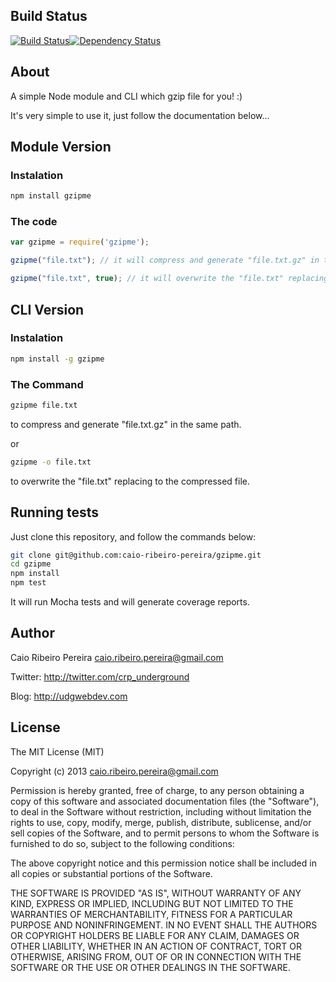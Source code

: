 ## Build Status 

[![Build Status](https://travis-ci.org/caio-ribeiro-pereira/gzipme.png?branch=master)](https://travis-ci.org/caio-ribeiro-pereira/gzipme)[![Dependency Status](https://gemnasium.com/caio-ribeiro-pereira/gzipme.png)](https://gemnasium.com/caio-ribeiro-pereira/gzipme)

## About
A simple Node module and CLI which gzip file for you! :)

It's very simple to use it, just follow the documentation below...

## Module Version
### Instalation

``` bash
npm install gzipme
```

### The code
``` javascript
var gzipme = require('gzipme');

gzipme("file.txt"); // it will compress and generate "file.txt.gz" in the same path.

gzipme("file.txt", true); // it will overwrite the "file.txt" replacing to the compressed file.
```

## CLI Version
### Instalation

``` bash
npm install -g gzipme
```

### The Command

``` bash
gzipme file.txt
```
to compress and generate "file.txt.gz" in the same path.

or

``` bash
gzipme -o file.txt
```
to overwrite the "file.txt" replacing to the compressed file.

## Running tests

Just clone this repository, and follow the commands below:
``` bash
git clone git@github.com:caio-ribeiro-pereira/gzipme.git
cd gzipme
npm install
npm test
```
It will run Mocha tests and will generate coverage reports.

## Author

Caio Ribeiro Pereira <caio.ribeiro.pereira@gmail.com>

Twitter: <http://twitter.com/crp_underground>

Blog: <http://udgwebdev.com>

## License

The MIT License (MIT)

Copyright (c) 2013 caio.ribeiro.pereira@gmail.com

Permission is hereby granted, free of charge, to any person obtaining a copy
of this software and associated documentation files (the "Software"), to deal
in the Software without restriction, including without limitation the rights
to use, copy, modify, merge, publish, distribute, sublicense, and/or sell
copies of the Software, and to permit persons to whom the Software is
furnished to do so, subject to the following conditions:

The above copyright notice and this permission notice shall be included in
all copies or substantial portions of the Software.

THE SOFTWARE IS PROVIDED "AS IS", WITHOUT WARRANTY OF ANY KIND, EXPRESS OR
IMPLIED, INCLUDING BUT NOT LIMITED TO THE WARRANTIES OF MERCHANTABILITY,
FITNESS FOR A PARTICULAR PURPOSE AND NONINFRINGEMENT. IN NO EVENT SHALL THE
AUTHORS OR COPYRIGHT HOLDERS BE LIABLE FOR ANY CLAIM, DAMAGES OR OTHER
LIABILITY, WHETHER IN AN ACTION OF CONTRACT, TORT OR OTHERWISE, ARISING FROM,
OUT OF OR IN CONNECTION WITH THE SOFTWARE OR THE USE OR OTHER DEALINGS IN
THE SOFTWARE.
